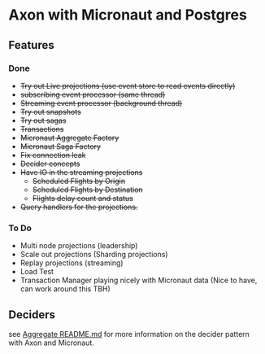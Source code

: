 # Axon with Micronaut and Postgres

## Features

### Done

* ~~Try out Live projections (use event store to read events directly)~~
* ~~subscribing event processor (same thread)~~
* ~~Streaming event processor (background thread)~~
* ~~Try out snapshots~~
* ~~Try out sagas~~
* ~~Transactions~~
* ~~Micronaut Aggregate Factory~~
* ~~Micronaut Saga Factory~~
* ~~Fix connection leak~~
* ~~Decider concepts~~
* ~~Have IO in the streaming projections~~
  * ~~Scheduled Flights by Origin~~
  * ~~Scheduled Flights by Destination~~
  * ~~Flights delay count and status~~
* ~~Query handlers for the projections.~~  
### To Do

* Multi node projections (leadership)
* Scale out projections (Sharding projections)
* Replay projections (streaming)
* Load Test
* Transaction Manager playing nicely with Micronaut data (Nice to have, can work around this TBH)

## Deciders

see [Aggregate README.md](./src/main/kotlin/com/playground/aggregate/README.md) for more information on the decider pattern with Axon and Micronaut.
